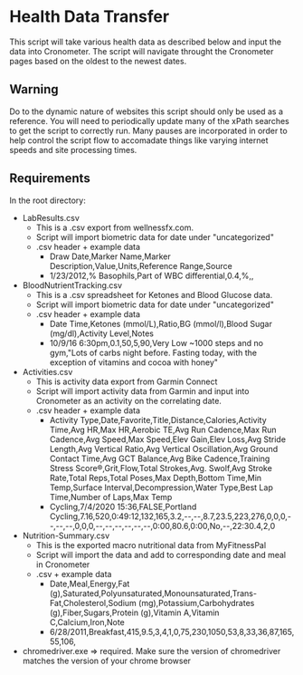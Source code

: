 # Health Data Transfer
This script will take various health data as described below and input the data into Cronometer.  The script will navigate throught the Cronometer pages based on the oldest to the newest dates.  

## Warning

Do to the dynamic nature of websites this script should only be used as a reference.  You will need to periodically update many of the xPath searches to get the script to correctly run. 
Many pauses are incorporated in order to help control the script flow to accomadate things like varying internet speeds and site processing times.  

## Requirements

In the root directory:

* LabResults.csv
  * This is a .csv export from wellnessfx.com.
  * Script will import biometric data for date under "uncategorized"
  * .csv header + example data
    * Draw Date,Marker Name,Marker Description,Value,Units,Reference Range,Source
    * 1/23/2012,% Basophils,Part of WBC differential,0.4,%,,
* BloodNutrientTracking.csv
  * This is a .csv spreadsheet for Ketones and Blood Glucose data.
  * Script will import biometric data for date under "uncategorized"
  * .csv header + example data
    * Date Time,Ketones (mmol/L),Ratio,BG (mmol/l),Blood Sugar (mg/dl),Activity Level,Notes
    * 10/9/16 6:30pm,0.1,50,5,90,Very Low  ~1000 steps and no gym,"Lots of carbs night before.  Fasting today, with the exception of vitamins and cocoa with honey"
* Activities.csv
  * This is activity data export from Garmin Connect
  * Script will import activity data from Garmin and input into Cronometer as an activity on the correlating date.
  * .csv header + example data
    * Activity Type,Date,Favorite,Title,Distance,Calories,Activity Time,Avg HR,Max HR,Aerobic TE,Avg Run Cadence,Max Run Cadence,Avg Speed,Max Speed,Elev Gain,Elev Loss,Avg Stride Length,Avg Vertical Ratio,Avg Vertical Oscillation,Avg Ground Contact Time,Avg GCT Balance,Avg Bike Cadence,Training Stress Score®,Grit,Flow,Total Strokes,Avg. Swolf,Avg Stroke Rate,Total Reps,Total Poses,Max Depth,Bottom Time,Min Temp,Surface Interval,Decompression,Water Type,Best Lap Time,Number of Laps,Max Temp
    * Cycling,7/4/2020 15:36,FALSE,Portland Cycling,7.16,520,0:49:12,132,165,3.2,--,--,8.7,23.5,223,276,0,0,0,--,--,--,0,0,0,--,--,--,--,--,--,0:00,80.6,0:00,No,--,22:30.4,2,0
* Nutrition-Summary.csv
  * This is the exported macro nutritional data from MyFitnessPal
  * Script will import the data and add to corresponding date and meal in Cronometer
  * .csv + example data
    * Date,Meal,Energy,Fat (g),Saturated,Polyunsaturated,Monounsaturated,Trans-Fat,Cholesterol,Sodium (mg),Potassium,Carbohydrates (g),Fiber,Sugars,Protein (g),Vitamin A,Vitamin C,Calcium,Iron,Note
    * 6/28/2011,Breakfast,415,9.5,3,4,1,0,75,230,1050,53,8,33,36,87,165,55,106,
* chromedriver.exe => required.  Make sure the version of chromedriver matches the version of your chrome browser
